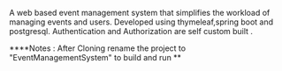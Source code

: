 A web based event management system that simplifies the workload of managing events and users.
Developed using thymeleaf,spring boot and postgresql.
Authentication and Authorization are self custom built .

****Notes : After Cloning rename the project to "EventManagementSystem" to build and run **
